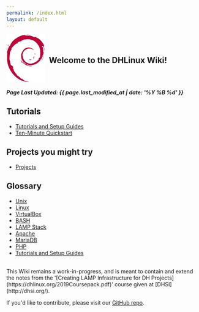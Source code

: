 ```yaml
---
permalink: /index.html
layout: default
---
```


<div style="display: flex; align-items: center;">
  <img src="assets/images/openlogo-nd-100.jpg" alt="Debian Logo" style="float: left; margin-right: 10px;" />
    <h2 class="index-title">Welcome to the DHLinux Wiki!</h2>
</div>

<h5>Page Last Updated: {{ page.last_modified_at | date: '%Y %B %d' }}</h5>

Tutorials
----

-   [Tutorials and Setup Guides](tutorials/Tutorials-and-Setup-Guides/)
-   [Ten-Minute Quickstart](tutorials/QuickStart)

Projects you might try
----------------------

-   [Projects](projects/Projects/)

Glossary
---------------

-   [Unix](docs/Unix/)
-   [Linux](docs/Linux/)
-   [VirtualBox](docs/VirtualBox/)
-   [BASH](docs/BASH/)
-   [LAMP Stack](docs/LAMP-Stack/)
-   [Apache](docs/Apache/)
-   [MariaDB](docs/MySQL/)
-   [PHP](docs/PHP/)
-   [Tutorials and Setup Guides](tutorials/Tutorials-and-Setup-Guides/)

<br/>
This Wiki remains a work-in-progress, and is meant to contain and extend the notes from the '[Creating LAMP Infrastructure for DH Projects](https://dhlinux.org/2019Coursepack.pdf)' course given at [DHSI](http://dhsi.org/).

If you'd like to contribute, please visit our [GitHub repo](https://github.com/jdmartin/dhlinux-jekyll).